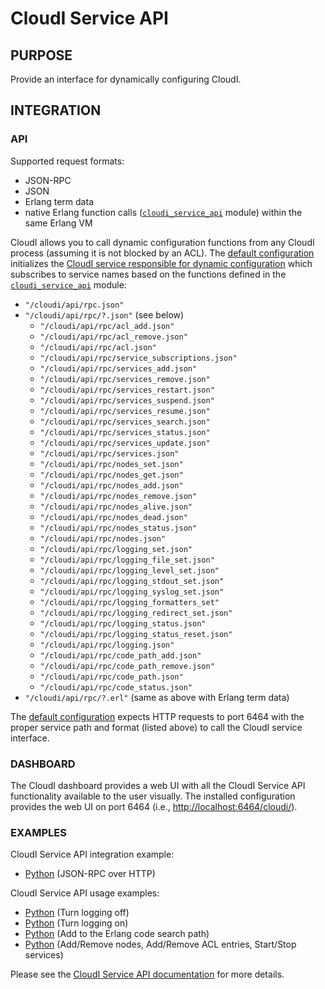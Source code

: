 # CloudI Service API

## PURPOSE

Provide an interface for dynamically configuring CloudI.

## INTEGRATION

### API

Supported request formats:

* JSON-RPC
* JSON
* Erlang term data
* native Erlang function calls ([`cloudi_service_api`](https://github.com/CloudI/CloudI/blob/master/src/lib/cloudi_core/src/cloudi_service_api.erl) module) within the same Erlang VM

CloudI allows you to call dynamic configuration functions from any CloudI
process (assuming it is not blocked by an ACL).  The [default configuration](https://github.com/CloudI/CloudI/blob/master/src/cloudi_minimal.conf.in)
initializes the [CloudI service responsible for dynamic configuration](https://github.com/CloudI/CloudI/blob/master/src/lib/cloudi_service_api_requests/src/cloudi_service_api_requests.erl)
which subscribes to service names based on the functions defined in the [`cloudi_service_api`](https://github.com/CloudI/CloudI/blob/master/src/lib/cloudi_core/src/cloudi_service_api.erl) module:

* `"/cloudi/api/rpc.json"`
* `"/cloudi/api/rpc/?.json"` (see below)
  * `"/cloudi/api/rpc/acl_add.json"`
  * `"/cloudi/api/rpc/acl_remove.json"`
  * `"/cloudi/api/rpc/acl.json"`
  * `"/cloudi/api/rpc/service_subscriptions.json"`
  * `"/cloudi/api/rpc/services_add.json"`
  * `"/cloudi/api/rpc/services_remove.json"`
  * `"/cloudi/api/rpc/services_restart.json"`
  * `"/cloudi/api/rpc/services_suspend.json"`
  * `"/cloudi/api/rpc/services_resume.json"`
  * `"/cloudi/api/rpc/services_search.json"`
  * `"/cloudi/api/rpc/services_status.json"`
  * `"/cloudi/api/rpc/services_update.json"`
  * `"/cloudi/api/rpc/services.json"`
  * `"/cloudi/api/rpc/nodes_set.json"`
  * `"/cloudi/api/rpc/nodes_get.json"`
  * `"/cloudi/api/rpc/nodes_add.json"`
  * `"/cloudi/api/rpc/nodes_remove.json"`
  * `"/cloudi/api/rpc/nodes_alive.json"`
  * `"/cloudi/api/rpc/nodes_dead.json"`
  * `"/cloudi/api/rpc/nodes_status.json"`
  * `"/cloudi/api/rpc/nodes.json"`
  * `"/cloudi/api/rpc/logging_set.json"`
  * `"/cloudi/api/rpc/logging_file_set.json"`
  * `"/cloudi/api/rpc/logging_level_set.json"`
  * `"/cloudi/api/rpc/logging_stdout_set.json"`
  * `"/cloudi/api/rpc/logging_syslog_set.json"`
  * `"/cloudi/api/rpc/logging_formatters_set"`
  * `"/cloudi/api/rpc/logging_redirect_set.json"`
  * `"/cloudi/api/rpc/logging_status.json"`
  * `"/cloudi/api/rpc/logging_status_reset.json"`
  * `"/cloudi/api/rpc/logging.json"`
  * `"/cloudi/api/rpc/code_path_add.json"`
  * `"/cloudi/api/rpc/code_path_remove.json"`
  * `"/cloudi/api/rpc/code_path.json"`
  * `"/cloudi/api/rpc/code_status.json"`
* `"/cloudi/api/rpc/?.erl"` (same as above with Erlang term data)

The [default configuration](https://github.com/CloudI/CloudI/blob/master/src/cloudi_minimal.conf.in)
expects HTTP requests to port 6464 with the proper service path and format
(listed above) to call the CloudI service interface.

### DASHBOARD

The CloudI dashboard provides a web UI with all the CloudI Service API
functionality available to the user visually.  The installed configuration
provides the web UI on port 6464 (i.e., [http://localhost:6464/cloudi/](http://localhost:6464/cloudi/)).

### EXAMPLES

CloudI Service API integration example:

* [Python](https://github.com/CloudI/CloudI/blob/master/src/service_api/python/cloudi_service_api.py) (JSON-RPC over HTTP)

CloudI Service API usage examples:

* [Python](https://github.com/CloudI/CloudI/blob/master/src/tests/service_api/logging_off.py) (Turn logging off)
* [Python](https://github.com/CloudI/CloudI/blob/master/src/tests/service_api/logging_on.py) (Turn logging on)
* [Python](https://github.com/CloudI/CloudI/blob/master/src/tests/service_api/path.py) (Add to the Erlang code search path)
* [Python](https://github.com/CloudI/CloudI/blob/master/src/tests/service_api/run.py) (Add/Remove nodes, Add/Remove ACL entries, Start/Stop services)

Please see the [CloudI Service API documentation](https://cloudi.org/api.html#CloudI)
for more details.
